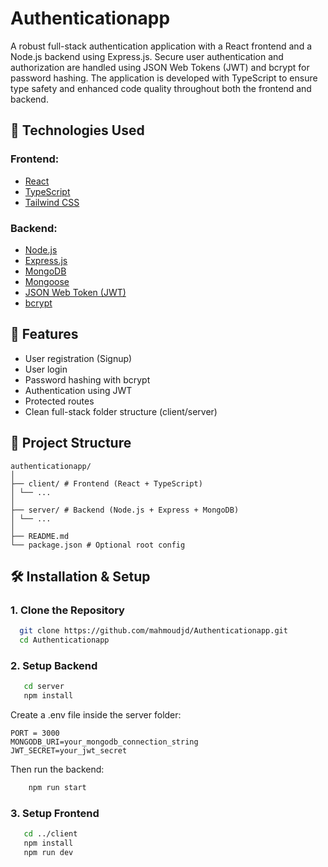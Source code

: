 # Authenticationapp
A robust full-stack authentication application with a React frontend and a Node.js backend using Express.js. Secure user authentication and authorization are handled using JSON Web Tokens (JWT) and bcrypt for password hashing. The application is developed with TypeScript to ensure type safety and enhanced code quality throughout both the frontend and backend.

## 🔧 Technologies Used
### Frontend:
- [React](https://reactjs.org/)
- [TypeScript](https://www.typescriptlang.org/)
- [Tailwind CSS](https://tailwindcss.com/)

### Backend:
- [Node.js](https://nodejs.org/)
- [Express.js](https://expressjs.com/)
- [MongoDB](https://www.mongodb.com/)
- [Mongoose](https://mongoosejs.com/)
- [JSON Web Token (JWT)](https://jwt.io/)
- [bcrypt](https://github.com/kelektiv/node.bcrypt.js)


## 🚀 Features

- User registration (Signup)
- User login
- Password hashing with bcrypt
- Authentication using JWT
- Protected routes
- Clean full-stack folder structure (client/server)

## 📁 Project Structure
```
authenticationapp/
│
├── client/ # Frontend (React + TypeScript)
│ └── ...
│
├── server/ # Backend (Node.js + Express + MongoDB)
│ └── ...
│
├── README.md
└── package.json # Optional root config
```

## 🛠️ Installation & Setup

### 1. Clone the Repository

```bash
  git clone https://github.com/mahmoudjd/Authenticationapp.git
  cd Authenticationapp
```

### 2. Setup Backend
```bash
   cd server
   npm install
```
Create a .env file inside the server folder:
```
PORT = 3000
MONGODB_URI=your_mongodb_connection_string
JWT_SECRET=your_jwt_secret
```

Then run the backend:

```bash
    npm run start
```
### 3. Setup Frontend
```bash
   cd ../client
   npm install
   npm run dev
```

